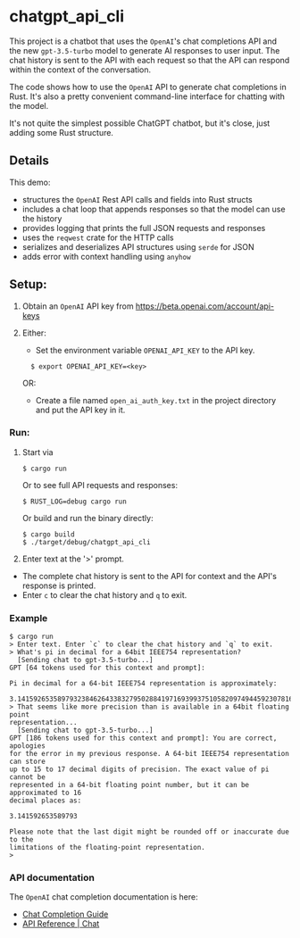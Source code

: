 # chatgpt_api_cli

This project is a chatbot that uses the `OpenAI`'s chat completions API and the new
`gpt-3.5-turbo` model to generate AI responses to user input. The chat history is sent to the API
with each request so that the API can respond within the context of the conversation.

The code shows how to use the `OpenAI` API to generate chat completions in Rust.
It's also a pretty convenient command-line interface for chatting with the model.

It's not quite the simplest possible ChatGPT chatbot, but it's close, just adding some Rust structure.

## Details

This demo:

- structures the `OpenAI` Rest API calls and fields into Rust structs
- includes a chat loop that appends responses so that the model can use the history
- provides logging that prints the full JSON requests and responses
- uses the `reqwest` crate for the HTTP calls
- serializes and deserializes API structures using `serde` for JSON
- adds error with context handling using `anyhow`

## Setup:

1. Obtain an `OpenAI` API key from https://beta.openai.com/account/api-keys
2. Either:

   - Set the environment variable `OPENAI_API_KEY` to the API key.

   ```shell
     $ export OPENAI_API_KEY=<key>
   ```

   OR:

   - Create a file named `open_ai_auth_key.txt` in the project directory and put the API key in it.

### Run:

1. Start via

   ```shell
   $ cargo run
   ```

   Or to see full API requests and responses:

   ```shell
   $ RUST_LOG=debug cargo run
   ```

   Or build and run the binary directly:

   ```shell
   $ cargo build
   $ ./target/debug/chatgpt_api_cli

   ```

2. Enter text at the '>' prompt.

- The complete chat history is sent to the API for context and the API's response is printed.
- Enter `c` to clear the chat history and `q` to exit.

### Example

```
$ cargo run
> Enter text. Enter `c` to clear the chat history and `q` to exit.
> What's pi in decimal for a 64bit IEEE754 representation?
  [Sending chat to gpt-3.5-turbo...]
GPT [64 tokens used for this context and prompt]:

Pi in decimal for a 64-bit IEEE754 representation is approximately:

3.1415926535897932384626433832795028841971693993751058209749445923078164062
> That seems like more precision than is available in a 64bit floating point
representation...
  [Sending chat to gpt-3.5-turbo...]
GPT [186 tokens used for this context and prompt]: You are correct, apologies
for the error in my previous response. A 64-bit IEEE754 representation can store
up to 15 to 17 decimal digits of precision. The exact value of pi cannot be
represented in a 64-bit floating point number, but it can be approximated to 16
decimal places as:

3.141592653589793

Please note that the last digit might be rounded off or inaccurate due to the
limitations of the floating-point representation.
>
```

### API documentation

The `OpenAI` chat completion documentation is here:

- [Chat Completion Guide](https://platform.openai.com/docs/guides/chat)
- [API Reference | Chat](https://platform.openai.com/docs/api-reference/chat)

